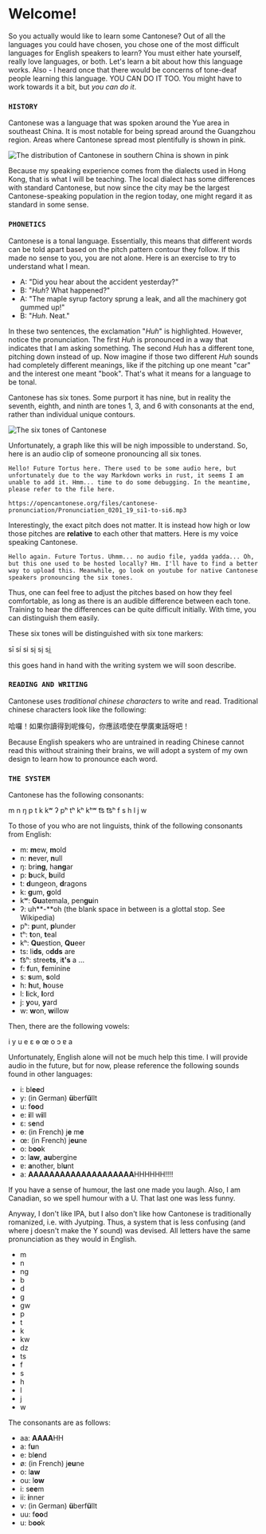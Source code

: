 # Welcome!

So you actually would like to learn some Cantonese? Out of all the languages you could have chosen, you chose one of the most difficult languages for English speakers to learn?
You must either hate yourself, really love languages, or both.
Let's learn a bit about how this language works.
Also - I heard once that there would be concerns of tone-deaf people learning this language. YOU CAN DO IT TOO. You might have to work towards it a bit, but *you can do it*. 

### `HISTORY`

Cantonese was a language that was spoken around the Yue area in southeast China. It is most notable for being spread around the Guangzhou region. Areas where Cantonese spread most plentifully is shown in pink.

![The distribution of Cantonese in southern China is shown in pink](https://upload.wikimedia.org/wikipedia/commons/thumb/1/14/Ping_and_Yue_dialect_map.svg/2560px-Ping_and_Yue_dialect_map.svg.png "The distribution of Cantonese in southern China is shown in pink")

Because my speaking experience comes from the dialects used in Hong Kong, that is what I will be teaching. The local dialect has some differences with standard Cantonese, but now since the city may be the largest Cantonese-speaking population in the region today, one might regard it as standard in some sense.

### `PHONETICS`

Cantonese is a tonal language. Essentially, this means that different words can be told apart based on the pitch pattern contour they follow. 
If this made no sense to you, you are not alone. Here is an exercise to try to understand what I mean. 

- A: "Did you hear about the accident yesterday?"
- B: "*Huh*? What happened?"
- A: "The maple syrup factory sprung a leak, and all the machinery got gummed up!"
- B: "*Huh*. Neat."

In these two sentences, the exclamation "*Huh*" is highlighted. However, notice the pronunciation. The first *Huh* is pronounced in a way that indicates that I am asking something. The second *Huh* has a different tone, pitching down instead of up. Now imagine if those two different *Huh* sounds had completely different meanings, like if the pitching up one meant "car" and the interest one meant "book". That's what it means for a language to be tonal. 

Cantonese has six tones. Some purport it has nine, but in reality the seventh, eighth, and ninth are tones 1, 3, and 6 with consonants at the end, rather than individual unique contours.

![The six tones of Cantonese](https://media.licdn.com/dms/image/C5612AQF5caRgeEL-1g/article-cover_image-shrink_600_2000/0/1576790969568?e=2147483647&v=beta&t=3XvgSuKiUzAT8RyHGhqsUfHJT7qo4b8lgVrYQqCKEWE "The six tones in Cantonese")

Unfortunately, a graph like this will be nigh impossible to understand. So, here is an audio clip of someone pronouncing all six tones.

```
Hello! Future Tortus here. There used to be some audio here, but unfortunately due to the way Markdown works in rust, it seems I am unable to add it. Hmm... time to do some debugging. In the meantime, please refer to the file here.

https://opencantonese.org/files/cantonese-pronunciation/Pronunciation_0201_19_si1-to-si6.mp3
```

Interestingly, the exact pitch does not matter. It is instead how high or low those pitches are **relative** to each other that matters. Here is my voice speaking Cantonese.

```
Hello again. Future Tortus. Uhmm... no audio file, yadda yadda... Oh, but this one used to be hosted locally? Hm. I'll have to find a better way to upload this. Meanwhile, go look on youtube for native Cantonese speakers pronouncing the six tones. 
```

Thus, one can feel free to adjust the pitches based on how they feel comfortable, as long as there is an audible difference between each tone.
Training to hear the differences can be quite difficult initially. With time, you can distinguish them easily.

These six tones will be distinguished with six tone markers:

sī sí si̇ si̖ si̗ si̲

this goes hand in hand with the writing system we will soon describe.

### `READING AND WRITING`

Cantonese uses *traditional chinese characters* to write and read. Traditional chinese characters look like the following:

哈囉！如果你讀得到呢條句，你應該唔使在學廣東話呀吧！

Because English speakers who are untrained in reading Chinese cannot read this without straining their brains, we will adopt a system of my own design to learn how to pronounce each word.

### `THE SYSTEM`

Cantonese has the following consonants:

m n ŋ p t k kʷ ʔ pʰ tʰ kʰ kʰʷ t͡s t͡sʰ f s h l j w

To those of you who are not linguists, think of the following consonants from English:
- m: **m**ew, **m**old
- n: **n**ever, **n**ull
- ŋ: bri**ng**, ha**ng**ar
- p: **b**uck, **b**uild
- t: **d**ungeon, **d**ragons
- k: **g**um, **g**old
- kʷ: **Gu**atemala, pen**gu**in
- ʔ: uh**-**oh (the blank space in between is a glottal stop. See Wikipedia)
- pʰ: **p**unt, **p**lunder
- tʰ: **t**on, **t**eal
- kʰ: **Qu**estion, **Qu**eer
- ts: li**ds**, o**dds** are
- t͡sʰ: stree**ts**, i**t's** a ...
- f: **f**un, **f**eminine
- s: **s**um, **s**old
- h: **h**ut, **h**ouse
- l: **l**ick, **l**ord
- j: **y**ou, **y**ard
- w: **w**on, **w**illow

Then, there are the following vowels:

i y u e ɛ ɵ œ o ɔ ɐ a

Unfortunately, English alone will not be much help this time. I will provide audio in the future, but for now, please reference the following sounds found in other languages:
- i: bl**ee**d
- y: (in German) **ü**berf**ü**llt
- u: f**oo**d
- e: **i**ll w**i**ll
- ɛ: s**e**nd
- ɵ: (in French) j**e** m**e**
- œ: (in French) j**eu**ne
- o: b**oo**k
- ɔ: l**aw**, **au**bergine
- ɐ: **a**nother, bl**u**nt
- a: **AAAAAAAAAAAAAAAAAAAA**HHHHHH!!!!

If you have a sense of humour, the last one made you laugh. Also, I am Canadian, so we spell humour with a U. That last one was less funny.

Anyway, I don't like IPA, but I also don't like how Cantonese is traditionally romanized, i.e. with Jyutping. Thus, a system that is less confusing (and where j doesn't make the Y sound) was devised. All letters have the same pronunciation as they would in English.
- m
- n
- ng
- b
- d
- g
- gw
- p
- t
- k
- kw
- dz
- ts
- f
- s
- h
- l
- j
- w

The consonants are as follows:
- aa: **AAAA**HH
- a: f**u**n
- e: bl**e**nd
- ø: (in French) j**eu**ne
- o: l**aw**
- ou: l**ow**
- i: s**ee**m
- ii: **i**nner
- v: (in German) **ü**berf**ü**llt
- uu: f**oo**d
- u: b**oo**k

